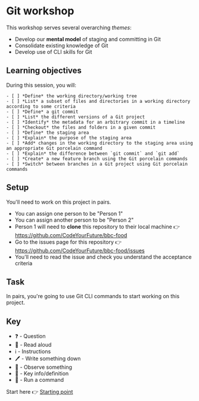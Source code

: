 # Git workshop


This workshop serves several overarching _themes_:

- Develop our **mental model** of staging and committing in Git
- Consolidate existing knowledge of Git
- Develop use of CLI skills for Git


## Learning objectives

During this session, you will:

```objectives
- [ ] *Define* the working directory/working tree
- [ ] *List* a subset of files and directories in a working directory according to some criteria
- [ ] *Define* a git commit
- [ ] *List* the different versions of a Git project
- [ ] *Identify* the metadata for an arbitrary commit in a timeline
- [ ] *Checkout* the files and folders in a given commit
- [ ] *Define* the staging area
- [ ] *Explain* the purpose of the staging area 
- [ ] *Add* changes in the working directory to the staging area using an appropriate Git porcelain command
- [ ] *Explain* the difference between `git commit` and `git add`
- [ ] *Create* a new feature branch using the Git porcelain commands
- [ ] *Switch* between branches in a Git project using Git porcelain commands 
```

## Setup

You'll need to work on this project in pairs.

- You can assign one person to be "Person 1"
- You can assign another person to be "Person 2"
- Person 1 will need to **clone** this repository to their local machine 👉 https://github.com/CodeYourFuture/bbc-food
- Go to the issues page for this repository 👉 https://github.com/CodeYourFuture/bbc-food/issues
- You'll need to read the issue and check you understand the acceptance criteria

## Task

In pairs, you're going to use Git CLI commands to start working on this project.

## Key

- ❓ - Question
- 📖 - Read aloud
- ℹ️ - Instructions
- 🖊️ - Write something down
- 👀 - Observe something
- 🔑 - Key info/definition
- 🏃 - Run a command


Start here 👉 [Starting point](https://github.com/CodeYourFuture/CYF-Workshops/blob/main/git-cli/0-working-directory.md)
